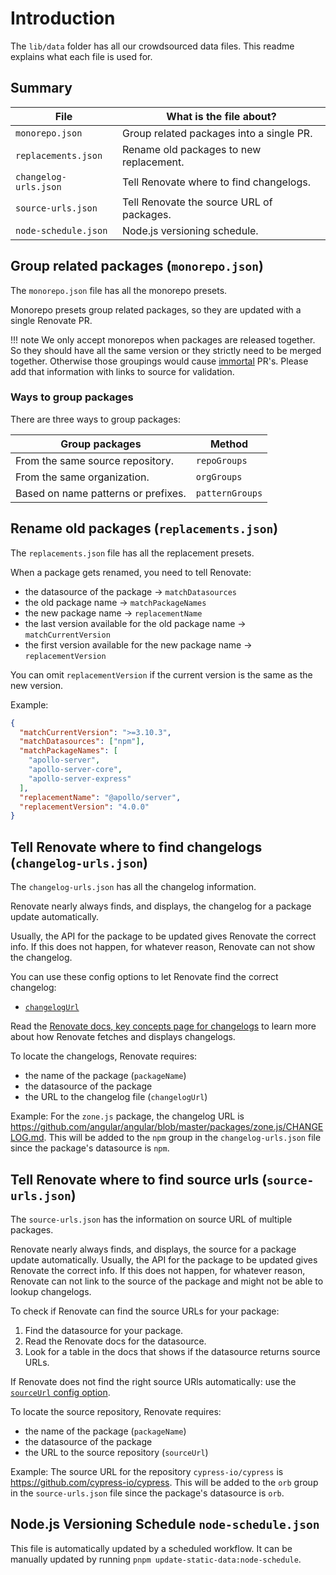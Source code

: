 # Introduction

The `lib/data` folder has all our crowdsourced data files.
This readme explains what each file is used for.

## Summary

| File                  | What is the file about?                   |
| --------------------- | ----------------------------------------- |
| `monorepo.json`       | Group related packages into a single PR.  |
| `replacements.json`   | Rename old packages to new replacement.   |
| `changelog-urls.json` | Tell Renovate where to find changelogs.   |
| `source-urls.json`    | Tell Renovate the source URL of packages. |
| `node-schedule.json`  | Node.js versioning schedule.              |

## Group related packages (`monorepo.json`)

The `monorepo.json` file has all the monorepo presets.

Monorepo presets group related packages, so they are updated with a single Renovate PR.

<!-- prettier-ignore -->
!!! note
    We only accept monorepos when packages are released together.
    So they should have all the same version or they strictly need to be merged together.
    Otherwise those groupings would cause [immortal](https://docs.renovatebot.com/key-concepts/pull-requests/#immortal-prs) PR's.
    Please add that information with links to source for validation.

### Ways to group packages

There are three ways to group packages:

| Group packages                      | Method          |
| ----------------------------------- | --------------- |
| From the same source repository.    | `repoGroups`    |
| From the same organization.         | `orgGroups`     |
| Based on name patterns or prefixes. | `patternGroups` |

## Rename old packages (`replacements.json`)

The `replacements.json` file has all the replacement presets.

When a package gets renamed, you need to tell Renovate:

- the datasource of the package -> `matchDatasources`
- the old package name -> `matchPackageNames`
- the new package name -> `replacementName`
- the last version available for the old package name -> `matchCurrentVersion`
- the first version available for the new package name -> `replacementVersion`

You can omit `replacementVersion` if the current version is the same as the new version.

Example:

```json
{
  "matchCurrentVersion": ">=3.10.3",
  "matchDatasources": ["npm"],
  "matchPackageNames": [
    "apollo-server",
    "apollo-server-core",
    "apollo-server-express"
  ],
  "replacementName": "@apollo/server",
  "replacementVersion": "4.0.0"
}
```

## Tell Renovate where to find changelogs (`changelog-urls.json`)

The `changelog-urls.json` has all the changelog information.

Renovate nearly always finds, and displays, the changelog for a package update automatically.

Usually, the API for the package to be updated gives Renovate the correct info.
If this does not happen, for whatever reason, Renovate can not show the changelog.

You can use these config options to let Renovate find the correct changelog:

- [`changelogUrl`](https://docs.renovatebot.com/configuration-options/#changelogurl)

Read the [Renovate docs, key concepts page for changelogs](https://docs.renovatebot.com/key-concepts/changelogs/) to learn more about how Renovate fetches and displays changelogs.

To locate the changelogs, Renovate requires:

- the name of the package (`packageName`)
- the datasource of the package
- the URL to the changelog file (`changelogUrl`)

Example:
For the `zone.js` package, the changelog URL is <https://github.com/angular/angular/blob/master/packages/zone.js/CHANGELOG.md>.
This will be added to the `npm` group in the `changelog-urls.json` file since the package's datasource is `npm`.

## Tell Renovate where to find source urls (`source-urls.json`)

The `source-urls.json` has the information on source URL of multiple packages.

Renovate nearly always finds, and displays, the source for a package update automatically.
Usually, the API for the package to be updated gives Renovate the correct info.
If this does not happen, for whatever reason, Renovate can not link to the source of the package and might not be able to lookup changelogs.

To check if Renovate can find the source URLs for your package:

1. Find the datasource for your package.
1. Read the Renovate docs for the datasource.
1. Look for a table in the docs that shows if the datasource returns source URLs.

If Renovate does not find the right source URls automatically: use the [`sourceUrl` config option](https://docs.renovatebot.com/configuration-options/#sourceurl).

To locate the source repository, Renovate requires:

- the name of the package (`packageName`)
- the datasource of the package
- the URL to the source repository (`sourceUrl`)

Example:
The source URL for the repository `cypress-io/cypress` is <https://github.com/cypress-io/cypress>.
This will be added to the `orb` group in the `source-urls.json` file since the package's datasource is `orb`.

## Node.js Versioning Schedule `node-schedule.json`

This file is automatically updated by a scheduled workflow.
It can be manually updated by running `pnpm update-static-data:node-schedule`.

